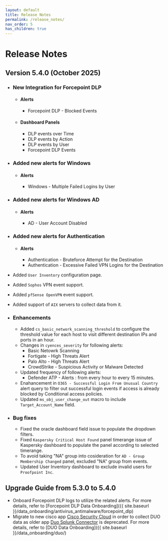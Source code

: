 ```yaml
---
layout: default
title: Release Notes
permalink: /release_notes/
nav_order: 5
has_children: true
---
```


# Release Notes

## Version 5.4.0 (October 2025)

* ### New Integration for Forcepoint DLP
    * #### Alerts
        * Forcepoint DLP - Blocked Events
    * #### Dashboard Panels
        * DLP events over Time
        * DLP events by Action
        * DLP events by User
        * Forcepoint DLP Events

* ### Added new alerts for Windows
    * #### Alerts
        * Windows - Multiple Failed Logins by User

* ### Added new alerts for Windows AD
    * #### Alerts
        * AD - User Account Disabled 

* ### Added new alerts for Authentication
    * #### Alerts
        * Authentication - Bruteforce Attempt for the Destination
        * Authentication - Excessive Failed VPN Logins for the Destination

* Added `User Inventory` configuration page.
* Added `Sophos` VPN event support.
* Added `pfSense OpenVPN` event support.
* Added support of `AIX` servers to collect data from it.

* ### Enhancements
    * Added `cs_basic_network_scanning_threshold` to configure the threshold value for each host to visit different destination IPs and ports in an hour.
    * Changes in `cyences_severity` for following alerts:
        * Basic Netowrk Scanning
        * Fortigate - High Threats Alert 
        * Palo Alto - High Threats Alert
        * CrowdStrike - Suspicious Activity or Malware Detected
    * Updated frequency of following alerts:
        * Defender ATP - Alerts : from every hour to every 15 minutes.
    * Enahancement in `O365 - Successful Login From Unusual Country` alert query to filter out successful login events if access is already blocked by Conditional access policies.
    * Updated `ms_obj_user_change_out` macro to include `Target_Account_Name` field.

* ### Bug fixes
    * Fixed the oracle dashboard field issue to populate the dropdown filters.
    * Fixed `Kaspersky Critical Host Found` panel timerange issue of Kaspersky dashboard to populate the panel according to selected timerange.
    * To avoid taking "NA" group into cosideration for `AD - Group Membership Changed` panel, excluded "NA" group from events.
    * Updated User Inventory dashboard to exclude invalid users for `Proofpoint Inc`.


## Upgrade Guide from 5.3.0 to 5.4.0

* Onboard Forcepoint DLP logs to utilize the related alerts. For more details, refer to [Forcepoint DLP Data Onboarding]({{ site.baseurl }}/data_onboarding/antivirus_antimalware/forcepoint_dlp)
* Migrate to new cisco app [Cisco Security Cloud](https://splunkbase.splunk.com/app/7404) in order to collect DUO data as older app [Duo Splunk Connector](https://splunkbase.splunk.com/app/3504) is deprecated. For more details, refer to [DUO Data Onboarding]({{ site.baseurl }}/data_onboarding/duo/)